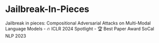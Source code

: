 # Jailbreak-In-Pieces
Jailbreak in pieces: Compositional Adversarial Attacks on Multi-Modal Language Models - 🔥 ICLR 2024 Spotlight - 🏆 Best Paper Award SoCal NLP 2023
